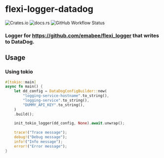 # flexi-logger-datadog

![Crates.io](https://img.shields.io/crates/v/flexi-logger-datadog)
![docs.rs](https://docs.rs/flexi_logger_datadog/badge.svg)
![GitHub Workflow Status](https://img.shields.io/github/checks-status/sevco/flexi-logger-datadog/main)

### Logger for https://github.com/emabee/flexi_logger that writes to DataDog.

## Usage

### Using tokio

```rust
#[tokio::main]
async fn main() {
    let dd_config = DataDogConfigBuilder::new(
        "logging-service-hostname".to_string(),
        "logging-service".to_string(),
        "DUMMY_API_KEY".to_string(),
    )
    .build();
    
    init_tokio_logger(dd_config, None).await.unwrap();
    
    trace!("Trace message");
    debug!("Debug message");
    info!("Info message");
    error!("Error message");
}
```